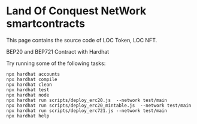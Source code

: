 # Land Of Conquest NetWork smartcontracts

This page contains the source code of LOC Token, LOC NFT.

BEP20 and BEP721 Contract with Hardhat

Try running some of the following tasks:

```shell
npx hardhat accounts
npx hardhat compile
npx hardhat clean
npx hardhat test
npx hardhat node
npx hardhat run scripts/deploy_erc20.js  --network test/main
npx hardhat run scripts/deploy_erc20_mintable.js  --network test/main
npx hardhat run scripts/deploy_erc721.js --network test/main
npx hardhat help
```
